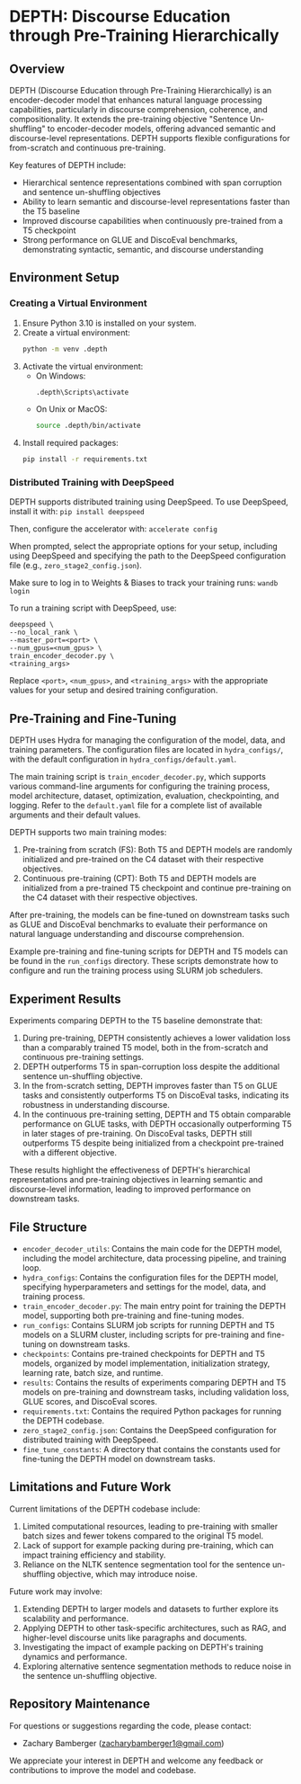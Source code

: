 # DEPTH: Discourse Education through Pre-Training Hierarchically

## Overview

DEPTH (Discourse Education through Pre-Training Hierarchically) is an encoder-decoder model that enhances natural language processing capabilities, particularly in discourse comprehension, coherence, and compositionality. It extends the pre-training objective "Sentence Un-shuffling" to encoder-decoder models, offering advanced semantic and discourse-level representations. DEPTH supports flexible configurations for from-scratch and continuous pre-training.

Key features of DEPTH include:

- Hierarchical sentence representations combined with span corruption and sentence un-shuffling objectives
- Ability to learn semantic and discourse-level representations faster than the T5 baseline
- Improved discourse capabilities when continuously pre-trained from a T5 checkpoint
- Strong performance on GLUE and DiscoEval benchmarks, demonstrating syntactic, semantic, and discourse understanding

## Environment Setup

### Creating a Virtual Environment
1. Ensure Python 3.10 is installed on your system.
2. Create a virtual environment:
   ```bash
   python -m venv .depth
   ```
3. Activate the virtual environment:
   - On Windows:
     ```bash
     .depth\Scripts\activate
     ```
   - On Unix or MacOS:
     ```bash
     source .depth/bin/activate
     ```
4. Install required packages:
   ```bash
   pip install -r requirements.txt
   ```

### Distributed Training with DeepSpeed

DEPTH supports distributed training using DeepSpeed. To use DeepSpeed, install it with:
```pip install deepspeed```

Then, configure the accelerator with:
```accelerate config```

When prompted, select the appropriate options for your setup, including using DeepSpeed and specifying the path to the DeepSpeed configuration file (e.g., `zero_stage2_config.json`).

Make sure to log in to Weights & Biases to track your training runs:
```wandb login```

To run a training script with DeepSpeed, use:
```
deepspeed \
--no_local_rank \
--master_port=<port> \
--num_gpus=<num_gpus> \
train_encoder_decoder.py \
<training_args>
```

Replace `<port>`, `<num_gpus>`, and `<training_args>` with the appropriate values for your setup and desired training configuration.

## Pre-Training and Fine-Tuning

DEPTH uses Hydra for managing the configuration of the model, data, and training parameters. The configuration files are located in `hydra_configs/`, with the default configuration in `hydra_configs/default.yaml`.

The main training script is `train_encoder_decoder.py`, which supports various command-line arguments for configuring the training process, model architecture, dataset, optimization, evaluation, checkpointing, and logging. Refer to the `default.yaml` file for a complete list of available arguments and their default values.

DEPTH supports two main training modes:
1. Pre-training from scratch (FS): Both T5 and DEPTH models are randomly initialized and pre-trained on the C4 dataset with their respective objectives.
2. Continuous pre-training (CPT): Both T5 and DEPTH models are initialized from a pre-trained T5 checkpoint and continue pre-training on the C4 dataset with their respective objectives.

After pre-training, the models can be fine-tuned on downstream tasks such as GLUE and DiscoEval benchmarks to evaluate their performance on natural language understanding and discourse comprehension.

Example pre-training and fine-tuning scripts for DEPTH and T5 models can be found in the `run_configs` directory. These scripts demonstrate how to configure and run the training process using SLURM job schedulers.

## Experiment Results

Experiments comparing DEPTH to the T5 baseline demonstrate that:

1. During pre-training, DEPTH consistently achieves a lower validation loss than a comparably trained T5 model, both in the from-scratch and continuous pre-training settings.
2. DEPTH outperforms T5 in span-corruption loss despite the additional sentence un-shuffling objective.
3. In the from-scratch setting, DEPTH improves faster than T5 on GLUE tasks and consistently outperforms T5 on DiscoEval tasks, indicating its robustness in understanding discourse.
4. In the continuous pre-training setting, DEPTH and T5 obtain comparable performance on GLUE tasks, with DEPTH occasionally outperforming T5 in later stages of pre-training. On DiscoEval tasks, DEPTH still outperforms T5 despite being initialized from a checkpoint pre-trained with a different objective.

These results highlight the effectiveness of DEPTH's hierarchical representations and pre-training objectives in learning semantic and discourse-level information, leading to improved performance on downstream tasks.

## File Structure

- `encoder_decoder_utils`: Contains the main code for the DEPTH model, including the model architecture, data processing pipeline, and training loop.
- `hydra_configs`: Contains the configuration files for the DEPTH model, specifying hyperparameters and settings for the model, data, and training process.
- `train_encoder_decoder.py`: The main entry point for training the DEPTH model, supporting both pre-training and fine-tuning modes.
- `run_configs`: Contains SLURM job scripts for running DEPTH and T5 models on a SLURM cluster, including scripts for pre-training and fine-tuning on downstream tasks.
- `checkpoints`: Contains pre-trained checkpoints for DEPTH and T5 models, organized by model implementation, initialization strategy, learning rate, batch size, and runtime.
- `results`: Contains the results of experiments comparing DEPTH and T5 models on pre-training and downstream tasks, including validation loss, GLUE scores, and DiscoEval scores.
- `requirements.txt`: Contains the required Python packages for running the DEPTH codebase.
- `zero_stage2_config.json`: Contains the DeepSpeed configuration for distributed training with DeepSpeed.
- `fine_tune_constants`: A directory that contains the constants used for fine-tuning the DEPTH model on downstream tasks. 

## Limitations and Future Work

Current limitations of the DEPTH codebase include:

1. Limited computational resources, leading to pre-training with smaller batch sizes and fewer tokens compared to the original T5 model.
2. Lack of support for example packing during pre-training, which can impact training efficiency and stability.
3. Reliance on the NLTK sentence segmentation tool for the sentence un-shuffling objective, which may introduce noise.

Future work may involve:

1. Extending DEPTH to larger models and datasets to further explore its scalability and performance.
2. Applying DEPTH to other task-specific architectures, such as RAG, and higher-level discourse units like paragraphs and documents.
3. Investigating the impact of example packing on DEPTH's training dynamics and performance.
4. Exploring alternative sentence segmentation methods to reduce noise in the sentence un-shuffling objective.

## Repository Maintenance

For questions or suggestions regarding the code, please contact:

- Zachary Bamberger (zacharybamberger1@gmail.com)

We appreciate your interest in DEPTH and welcome any feedback or contributions to improve the model and codebase.